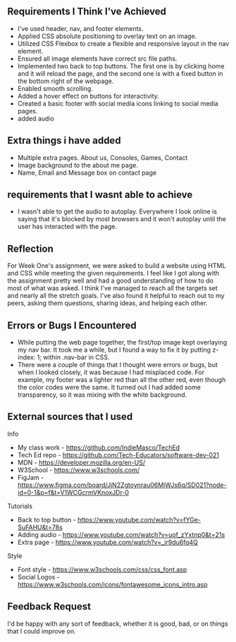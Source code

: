 ## Requirements I Think I've Achieved

- I've used header, nav, and footer elements.
- Applied CSS absolute positioning to overlay text on an image.
- Utilized CSS Flexbox to create a flexible and responsive layout in the nav element.
- Ensured all image elements have correct src file paths.
- Implemented two back to top buttons. The first one is by clicking home and it will reload the page, and the second one is with a fixed button in the bottom right of the webpage.
- Enabled smooth scrolling.
- Added a hover effect on buttons for interactivity.
- Created a basic footer with social media icons linking to social media pages.
- added audio

## Extra things i have added

- Multiple extra pages. About us, Consoles, Games, Contact
- Image background to the about me page.
- Name, Email and Message box on contact page

## requirements that I wasnt able to achieve

- I wasn't able to get the audio to autoplay. Everywhere I look online is saying that it's blocked by most browsers and it won't autoplay until the user has interacted with the page.

## Reflection

For Week One's assignment, we were asked to build a website using HTML and CSS while meeting the given requirements. I feel like I got along with the assignment pretty well and had a good understanding of how to do most of what was asked. I think I've managed to reach all the targets set and nearly all the stretch goals. I've also found it helpful to reach out to my peers, asking them questions, sharing ideas, and helping each other.

## Errors or Bugs I Encountered

- While putting the web page together, the first/top image kept overlaying my nav bar. It took me a while, but I found a way to fix it by putting z-index: 1; within .nav-bar in CSS.
- There were a couple of things that I thought were errors or bugs, but when I looked closely, it was because I had misplaced code. For example, my footer was a lighter red than all the other red, even though the color codes were the same. It turned out I had added some transparency, so it was mixing with the white background.

## External sources that I used

Info

- My class work - https://github.com/IndieMasco/TechEd
- Tech Ed repo - https://github.com/Tech-Educators/software-dev-021
- MDN - https://developer.mozilla.org/en-US/
- W3School - https://www.w3schools.com/
- FigJam - https://www.figma.com/board/JjN2Zgtoynrau06MjWJs6q/SD021?node-id=0-1&p=f&t=V1WCGcrmVKnoxJDr-0

Tutorials

- Back to top button - https://www.youtube.com/watch?v=fYGe-SuFAHU&t=78s
- Adding audio - https://www.youtube.com/watch?v=uof_zYxtnp0&t=21s
- Extra page - https://www.youtube.com/watch?v=_ir9du6fq4Q

Style

- Font style - https://www.w3schools.com/css/css_font.asp
- Social Logos - https://www.w3schools.com/icons/fontawesome_icons_intro.asp

## Feedback Request

I'd be happy with any sort of feedback, whether it is good, bad, or on things that I could improve on.

